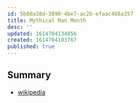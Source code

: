 ```yaml
---
id: 5b88a38d-3890-4be7-ac2b-efaac468a357
title: Mythical Man Month
desc: ''
updated: 1614704134856
created: 1614704103767
published: true
---
```


## Summary
- [wikipedia](https://en.wikipedia.org/wiki/The_Mythical_Man-Month)
